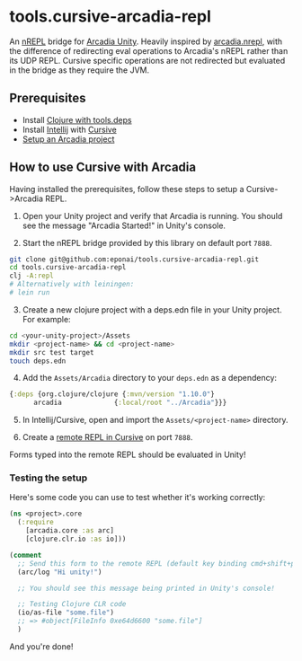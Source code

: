 # tools.cursive-arcadia-repl
An [nREPL] bridge for [Arcadia Unity]. Heavily inspired by [arcadia.nrepl](https://github.com/spacepluk/arcadia.nrepl),
with the difference of redirecting eval operations to Arcadia's nREPL rather than its UDP REPL. Cursive specific operations
are not redirected but evaluated in the bridge as they require the JVM.

[nREPL]: https://github.com/clojure/tools.nrepl
[Arcadia Unity]: https://github.com/arcadia-unity/Arcadia

## Prerequisites

* Install [Clojure with tools.deps](https://clojure.org/guides/getting_started)
* Install [Intellij](https://www.jetbrains.com/idea/download/) with [Cursive](https://cursive-ide.com)
* [Setup an Arcadia project](https://github.com/arcadia-unity/Arcadia/wiki/Getting-Started)

## How to use Cursive with Arcadia

Having installed the prerequisites, follow these steps to setup a Cursive->Arcadia REPL.

1. Open your Unity project and verify that Arcadia is running. You should see the message "Arcadia Started!" in Unity's console.

2. Start the nREPL bridge provided by this library on default port `7888`.

  ```sh
git clone git@github.com:eponai/tools.cursive-arcadia-repl.git
cd tools.cursive-arcadia-repl
clj -A:repl
# Alternatively with leiningen:
# lein run
```

3. Create a new clojure project with a deps.edn file in your Unity project. For example:

  ```sh
cd <your-unity-project>/Assets
mkdir <project-name> && cd <project-name>
mkdir src test target
touch deps.edn
```

4. Add the `Assets/Arcadia` directory to your `deps.edn` as a dependency:

  ```clj
{:deps {org.clojure/clojure {:mvn/version "1.10.0"}
        arcadia             {:local/root "../Arcadia"}}}
```

5. In Intellij/Cursive, open and import the `Assets/<project-name>` directory.

6. Create a [remote REPL in Cursive](https://cursive-ide.com/userguide/repl.html#Remote_REPLs) on port `7888`.

Forms typed into the remote REPL should be evaluated in Unity!

### Testing the setup

Here's some code you can use to test whether it's working correctly:

```clj
(ns <project>.core
  (:require
    [arcadia.core :as arc]
    [clojure.clr.io :as io]))

(comment
  ;; Send this form to the remote REPL (default key binding cmd+shift+p)
  (arc/log "Hi unity!")

  ;; You should see this message being printed in Unity's console!

  ;; Testing Clojure CLR code
  (io/as-file "some.file")
  ;; => #object[FileInfo 0xe64d6600 "some.file"]
  )
```

And you're done!